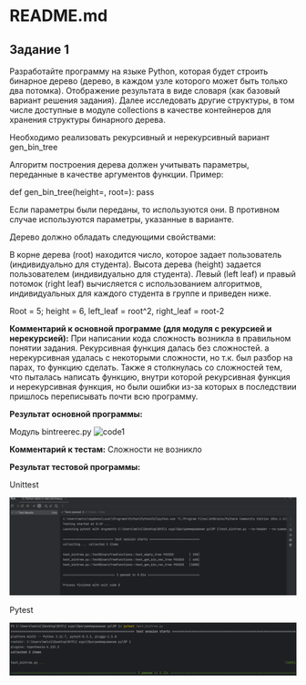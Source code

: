 # README.md

## Задание 1
Разработайте программу на языке Python, которая будет строить бинарное дерево (дерево, в каждом узле которого может быть только два потомка). Отображение результата в виде словаря (как базовый вариант решения задания). Далее исследовать другие структуры, в том числе доступные в модуле collections в качестве контейнеров для хранения структуры бинарного дерева. 

Необходимо реализовать рекурсивный и нерекурсивный вариант gen_bin_tree

Алгоритм построения дерева должен учитывать параметры, переданные в качестве аргументов функции. Пример: 

def gen_bin_tree(height=<number>, root=<number>):
    pass

Если параметры были переданы, то используются они. В противном случае используются параметры, указанные в варианте.

Дерево должно обладать следующими свойствами:

В корне дерева (root) находится число, которое задает пользователь (индивидуально для студента).
Высота дерева (height) задается пользователем (индивидуально для студента).
Левый (left leaf) и правый потомок (right leaf) вычисляется с использованием алгоритмов, индивидуальных для каждого студента в группе и приведен ниже.

Root = 5; height = 6, left_leaf = root^2, right_leaf = root-2

**Комментарий к основной программе (для модуля с рекурсией и нерекурсией):** При написании кода сложность возникла в правильном понятии задания. Рекурсивная функция далась без сложностей. а нерекурсивная удалась с некоторыми сложности, но т.к. был разбор на парах, то функцию сделать. Также я столкнулась со сложностей тем, что пыталась написать функцию, внутри которой рекурсивная функция и нерекурсивная функция, но были ошибки из-за которых в последствии пришлось переписывать почти всю программу.

**Результат основной программы:**

Модуль bintreerec.py
![code1]()

**Комментарий к тестам:** Сложности не возникло

**Результат тестовой программы:**

Unittest

![test_code1](https://github.com/MelnikNO/programming-2c-2sem/blob/main/Screen/lr1-unittest.png)

Pytest

![test_code1](https://github.com/MelnikNO/programming-2c-2sem/blob/main/Screen/lr1-pytest.png)
